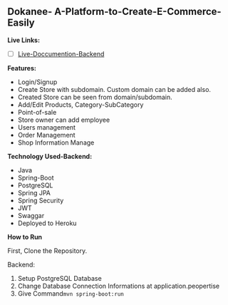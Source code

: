 ## Dokanee- A-Platform-to-Create-E-Commerce-Easily

**Live Links:**

 - [ ] [Live-Doccumention-Backend](https://dokanee-backend-monolithic.herokuapp.com/swagger-ui.html)

  

**Features:**

 - Login/Signup
 - Create Store with subdomain. Custom domain can be added also.
 - Created Store can be seen from domain/subdomain.
 - Add/Edit Products, Category-SubCategory
 - Point-of-sale
 - Store owner can add employee
 - Users management
 - Order Management
 - Shop Information Manage

**Technology Used-Backend:**
 - Java
 - Spring-Boot
 - PostgreSQL
 - Spring JPA
 - Spring Security
 - JWT
 - Swaggar
 - Deployed to Heroku

**How to Run**

First, Clone the Repository.

Backend:
1. Setup PostgreSQL Database
2. Change Database Connection Informations at application.peopertise
3. Give Command`mvn spring-boot:run`


